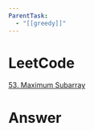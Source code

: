 ```yaml
---
ParentTask:
  - "[[greedy]]"
---
```


# LeetCode
[53. Maximum Subarray](https://leetcode.com/problems/maximum-subarray/)

# Answer
```Cpp
``` 